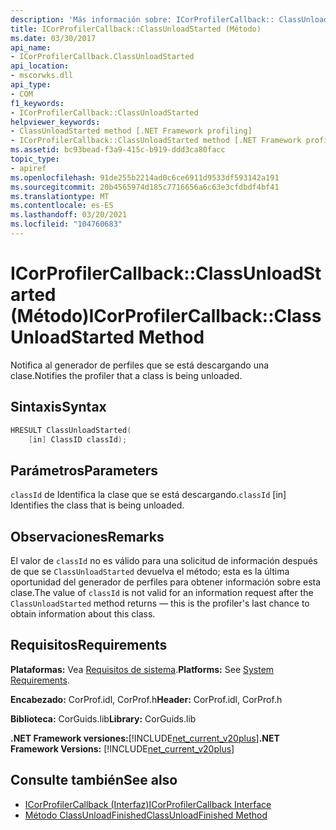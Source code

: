 ```yaml
---
description: 'Más información sobre: ICorProfilerCallback:: ClassUnloadStarted ((método)'
title: ICorProfilerCallback::ClassUnloadStarted (Método)
ms.date: 03/30/2017
api_name:
- ICorProfilerCallback.ClassUnloadStarted
api_location:
- mscorwks.dll
api_type:
- COM
f1_keywords:
- ICorProfilerCallback::ClassUnloadStarted
helpviewer_keywords:
- ClassUnloadStarted method [.NET Framework profiling]
- ICorProfilerCallback::ClassUnloadStarted method [.NET Framework profiling]
ms.assetid: bc93bead-f3a9-415c-b919-ddd3ca80facc
topic_type:
- apiref
ms.openlocfilehash: 91de255b2214ad0c6ce6911d9533df593142a191
ms.sourcegitcommit: 20b4565974d185c7716656a6c63e3cfdbdf4bf41
ms.translationtype: MT
ms.contentlocale: es-ES
ms.lasthandoff: 03/20/2021
ms.locfileid: "104760683"
---
```

# <a name="icorprofilercallbackclassunloadstarted-method"></a><span data-ttu-id="4c7a4-103">ICorProfilerCallback::ClassUnloadStarted (Método)</span><span class="sxs-lookup"><span data-stu-id="4c7a4-103">ICorProfilerCallback::ClassUnloadStarted Method</span></span>

<span data-ttu-id="4c7a4-104">Notifica al generador de perfiles que se está descargando una clase.</span><span class="sxs-lookup"><span data-stu-id="4c7a4-104">Notifies the profiler that a class is being unloaded.</span></span>  
  
## <a name="syntax"></a><span data-ttu-id="4c7a4-105">Sintaxis</span><span class="sxs-lookup"><span data-stu-id="4c7a4-105">Syntax</span></span>  
  
```cpp  
HRESULT ClassUnloadStarted(  
    [in] ClassID classId);  
```  
  
## <a name="parameters"></a><span data-ttu-id="4c7a4-106">Parámetros</span><span class="sxs-lookup"><span data-stu-id="4c7a4-106">Parameters</span></span>

<span data-ttu-id="4c7a4-107">`classId` de Identifica la clase que se está descargando.</span><span class="sxs-lookup"><span data-stu-id="4c7a4-107">`classId` [in] Identifies the class that is being unloaded.</span></span>

## <a name="remarks"></a><span data-ttu-id="4c7a4-108">Observaciones</span><span class="sxs-lookup"><span data-stu-id="4c7a4-108">Remarks</span></span>  

 <span data-ttu-id="4c7a4-109">El valor de `classId` no es válido para una solicitud de información después de que se `ClassUnloadStarted` devuelva el método; esta es la última oportunidad del generador de perfiles para obtener información sobre esta clase.</span><span class="sxs-lookup"><span data-stu-id="4c7a4-109">The value of `classId` is not valid for an information request after the `ClassUnloadStarted` method returns — this is the profiler's last chance to obtain information about this class.</span></span>  
  
## <a name="requirements"></a><span data-ttu-id="4c7a4-110">Requisitos</span><span class="sxs-lookup"><span data-stu-id="4c7a4-110">Requirements</span></span>  

 <span data-ttu-id="4c7a4-111">**Plataformas:** Vea [Requisitos de sistema](../../get-started/system-requirements.md).</span><span class="sxs-lookup"><span data-stu-id="4c7a4-111">**Platforms:** See [System Requirements](../../get-started/system-requirements.md).</span></span>  
  
 <span data-ttu-id="4c7a4-112">**Encabezado:** CorProf.idl, CorProf.h</span><span class="sxs-lookup"><span data-stu-id="4c7a4-112">**Header:** CorProf.idl, CorProf.h</span></span>  
  
 <span data-ttu-id="4c7a4-113">**Biblioteca:** CorGuids.lib</span><span class="sxs-lookup"><span data-stu-id="4c7a4-113">**Library:** CorGuids.lib</span></span>  
  
 <span data-ttu-id="4c7a4-114">**.NET Framework versiones:**[!INCLUDE[net_current_v20plus](../../../../includes/net-current-v20plus-md.md)]</span><span class="sxs-lookup"><span data-stu-id="4c7a4-114">**.NET Framework Versions:** [!INCLUDE[net_current_v20plus](../../../../includes/net-current-v20plus-md.md)]</span></span>  
  
## <a name="see-also"></a><span data-ttu-id="4c7a4-115">Consulte también</span><span class="sxs-lookup"><span data-stu-id="4c7a4-115">See also</span></span>

- [<span data-ttu-id="4c7a4-116">ICorProfilerCallback (Interfaz)</span><span class="sxs-lookup"><span data-stu-id="4c7a4-116">ICorProfilerCallback Interface</span></span>](icorprofilercallback-interface.md)
- [<span data-ttu-id="4c7a4-117">Método ClassUnloadFinished</span><span class="sxs-lookup"><span data-stu-id="4c7a4-117">ClassUnloadFinished Method</span></span>](icorprofilercallback-classunloadfinished-method.md)
